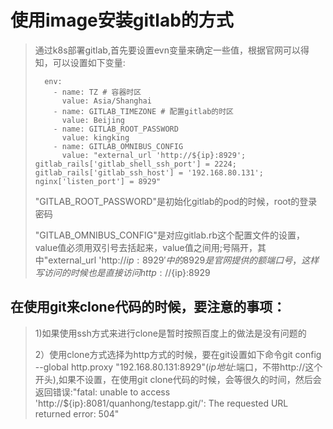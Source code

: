 # 使用image安装gitlab的方式
>通过k8s部署gitlab,首先要设置evn变量来确定一些值，根据官网可以得知，可以设置如下变量:
> 
>       env:
>         - name: TZ # 容器时区
>           value: Asia/Shanghai
>         - name: GITLAB_TIMEZONE # 配置gitlab的时区
>           value: Beijing
>         - name: GITLAB_ROOT_PASSWORD
>           value: kingking
>         - name: GITLAB_OMNIBUS_CONFIG
>           value: "external_url 'http://${ip}:8929'; gitlab_rails['gitlab_shell_ssh_port'] = 2224; gitlab_rails['gitlab_ssh_host'] = '192.168.80.131'; nginx['listen_port'] = 8929"
> "GITLAB_ROOT_PASSWORD"是初始化gitlab的pod的时候，root的登录密码
>
> "GITLAB_OMNIBUS_CONFIG"是对应gitlab.rb这个配置文件的设置，value值必须用双引号去括起来，value值之间用;号隔开，其中"external_url 'http://${ip}:8929'中的8929是官网提供的额端口号，这样写访问的时候也是直接访问http://${ip}:8929

## 在使用git来clone代码的时候，要注意的事项：
>1)如果使用ssh方式来进行clone是暂时按照百度上的做法是没有问题的
> 
>2）使用clone方式选择为http方式的时候，要在git设置如下命令git config --global http.proxy "192.168.80.131:8929"($ip地址:$端口，不带http://这个开头),如果不设置，在使用git clone代码的时候，会等很久的时间，然后会返回错误:"fatal: unable to access 'http://${ip}:8081/quanhong/testapp.git/': The requested URL returned error: 504"